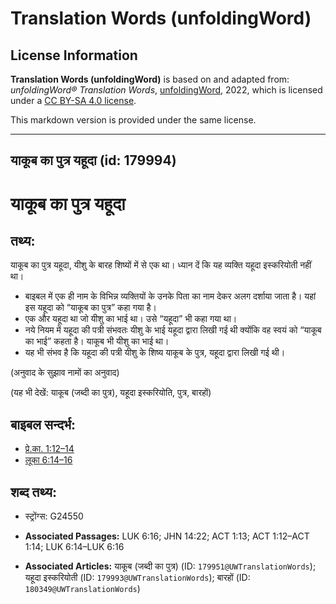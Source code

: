 # Translation Words (unfoldingWord)

## License Information

**Translation Words (unfoldingWord)** is based on and adapted from: _unfoldingWord® Translation Words_, [unfoldingWord](https://unfoldingword.org/utw), 2022, which is licensed under a [CC BY-SA 4.0 license](https://creativecommons.org/licenses/by-sa/4.0/legalcode.en).

This markdown version is provided under the same license.



--------------------------------

## याकूब का पुत्र यहूदा (id: 179994)

याकूब का पुत्र यहूदा
====================

तथ्य:
-----

याकूब का पुत्र यहूदा, यीशु के बारह शिष्यों में से एक था। ध्यान दें कि यह व्यक्ति यहूदा इस्करियोती नहीं था।

* बाइबल में एक ही नाम के विभिन्न व्यक्तियों के उनके पिता का नाम देकर अलग दर्शाया जाता है। यहां इस यहूदा को “याकूब का पुत्र” कहा गया है।
* एक और यहूदा था जो यीशु का भाई था। उसे “यहूदा” भी कहा गया था।
* नये नियम में यहूदा की पत्री संभवतः यीशु के भाई यहूदा द्वारा लिखी गई थी क्योंकि वह स्वयं को “याकूब का भाई” कहता है। याकूब भी यीशु का भाई था।
* यह भी संभव है कि यहूदा की पत्री यीशु के शिष्य याकूब के पुत्र, यहूदा द्वारा लिखी गई थी।

(अनुवाद के सुझाव नामों का अनुवाद)

(यह भी देखें: याकूब (जब्दी का पुत्र), यहूदा इस्करियोति, पुत्र, बारहों)

बाइबल सन्दर्भ:
--------------

* [प्रे.का. 1:12–14](https://ref.ly/Acts1:12-Acts1:14)
* [लूका 6:14–16](https://ref.ly/Luke6:14-Luke6:16)

शब्द तथ्य:
----------

* स्ट्रोंग्स: G24550

* **Associated Passages:** LUK 6:16; JHN 14:22; ACT 1:13; ACT 1:12–ACT 1:14; LUK 6:14–LUK 6:16
* **Associated Articles:** याकूब (जब्दी का पुत्र) (ID: `179951@UWTranslationWords`); यहूदा इस्करियोती (ID: `179993@UWTranslationWords`); बारहों (ID: `180349@UWTranslationWords`)

